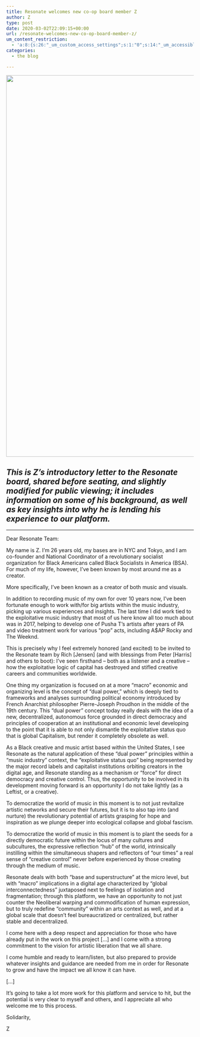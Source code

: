 ```yaml
---
title: Resonate welcomes new co-op board member Z
author: Z
type: post
date: 2020-03-02T22:09:15+00:00
url: /resonate-welcomes-new-co-op-board-member-z/
um_content_restriction:
  - 'a:8:{s:26:"_um_custom_access_settings";s:1:"0";s:14:"_um_accessible";s:1:"0";s:19:"_um_noaccess_action";s:1:"0";s:30:"_um_restrict_by_custom_message";s:1:"0";s:27:"_um_restrict_custom_message";s:0:"";s:19:"_um_access_redirect";s:1:"0";s:23:"_um_access_redirect_url";s:0:"";s:28:"_um_access_hide_from_queries";s:1:"0";}'
categories:
  - the blog

---
```

<img loading="lazy" decoding="async" class="alignnone size-large wp-image-7261" src="https://resonate.is/wp-content/uploads/2020/03/Z-Portrait-JPG-739x1024.jpg" alt="" width="739" height="1024" srcset="http://resonate.localhost/wp-content/uploads/2020/03/Z-Portrait-JPG-739x1024.jpg 739w, http://resonate.localhost/wp-content/uploads/2020/03/Z-Portrait-JPG-216x300.jpg 216w, http://resonate.localhost/wp-content/uploads/2020/03/Z-Portrait-JPG-768x1064.jpg 768w, http://resonate.localhost/wp-content/uploads/2020/03/Z-Portrait-JPG-1108x1536.jpg 1108w, http://resonate.localhost/wp-content/uploads/2020/03/Z-Portrait-JPG-1478x2048.jpg 1478w, http://resonate.localhost/wp-content/uploads/2020/03/Z-Portrait-JPG-scaled.jpg 1847w" sizes="(max-width: 739px) 100vw, 739px" />

<h2 style="text-align: left;">
  <strong><em>This is Z’s introductory letter to the Resonate board, shared before seating, and slightly modified for public viewing; it includes information on some of his backgro</em></strong><strong><em>und, as well as key insights into why he is lending his experience to our platform.<br /> </em></strong>
</h2>

* * *

Dear Resonate Team:

My name is Z. I’m 26 years old, my bases are in NYC and Tokyo, and I am co-founder and National Coordinator of a revolutionary socialist organization for Black Americans called Black Socialists in America (BSA). For much of my life, however, I’ve been known by most around me as a creator.

More specifically, I’ve been known as a creator of both music and visuals.

In addition to recording music of my own for over 10 years now, I’ve been fortunate enough to work with/for big artists within the music industry, picking up various experiences and insights. The last time I did work tied to the exploitative music industry that most of us here know all too much about was in 2017, helping to develop one of Pusha T’s artists after years of PA and video treatment work for various “pop” acts, including A$AP Rocky and The Weeknd.

This is precisely why I feel extremely honored (and excited) to be invited to the Resonate team by Rich \[Jensen\] (and with blessings from Peter [Harris] and others to boot): I’ve seen firsthand – both as a listener and a creative – how the exploitative logic of capital has destroyed and stifled creative careers and communities worldwide.

One thing my organization is focused on at a more “macro” economic and organizing level is the concept of “dual power,” which is deeply tied to frameworks and analyses surrounding political economy introduced by French Anarchist philosopher Pierre-Joseph Proudhon in the middle of the 19th century. This “dual power” concept today really deals with the idea of a new, decentralized, autonomous force grounded in direct democracy and principles of cooperation at an institutional and economic level developing to the point that it is able to not only dismantle the exploitative status quo that is global Capitalism, but render it completely obsolete as well.

As a Black creative and music artist based within the United States, I see Resonate as the natural application of these “dual power” principles within a “music industry” context, the “exploitative status quo” being represented by the major record labels and capitalist institutions orbiting creators in the digital age, and Resonate standing as a mechanism or “force” for direct democracy and creative control. Thus, the opportunity to be involved in its development moving forward is an opportunity I do not take lightly (as a Leftist, or a creative).

To democratize the world of music in this moment is to not just revitalize artistic networks and secure their futures, but it is to also tap into (and nurture) the revolutionary potential of artists grasping for hope and inspiration as we plunge deeper into ecological collapse and global fascism.

To democratize the world of music in this moment is to plant the seeds for a directly democratic future within the locus of many cultures and subcultures, the expressive reflection “hub” of the world, intrinsically instilling within the simultaneous shapers and reflectors of “our times” a real sense of “creative control” never before experienced by those creating through the medium of music.

Resonate deals with both “base and superstructure” at the micro level, but with “macro” implications in a digital age characterized by “global interconnectedness” juxtaposed next to feelings of isolation and fragmentation; through this platform, we have an opportunity to not just counter the Neoliberal warping and commodification of human expression, but to truly redefine “community” within an arts context as well, and at a global scale that doesn’t feel bureaucratized or centralized, but rather stable and decentralized.

I come here with a deep respect and appreciation for those who have already put in the work on this project [&#8230;] and I come with a strong commitment to the vision for artistic liberation that we all share.

I come humble and ready to learn/listen, but also prepared to provide whatever insights and guidance are needed from me in order for Resonate to grow and have the impact we all know it can have.

[&#8230;]

It’s going to take a lot more work for this platform and service to hit, but the potential is very clear to myself and others, and I appreciate all who welcome me to this process.

Solidarity,

Z

&nbsp;